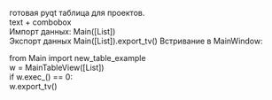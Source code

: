 готовая pyqt таблица для проектов.  
text + combobox  
Импорт данных: Main([List])  
Экспорт данных Main([List]).export_tv()
Встривание в MainWindow:  

  from Main import new_table_example   
  w = MainTableView([List])  
  if w.exec_() == 0:  
      w.export_tv()  
